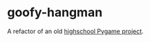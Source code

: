 # goofy-hangman

A refactor of an old [highschool Pygame project](https://github.com/joeyshi12/my2016meme).
